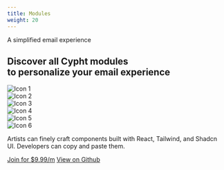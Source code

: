 ```yaml
---
title: Modules
weight: 20
---
```

<div class="d-flex flex-column justify-content-center gap-4"> 
    <section class="">
        <div class="module-hero w-100">
            <div class="module-container d-flex flex-column justify-content-center text-center">
                <!-- Title -->
                <div class="mb-5">
                   <div class="mb-3">
                    <span class="chip">A simplified email experience</span>
                   </div> 
                    <h1 class="module-title">
                    Discover all Cypht modules<br>to personalize your email experience
                    </h1>
                </div>
                <!-- Galerie de cartes -->
                <div class="module-cards">
                <div class="module-card"><img src="/img/icon1.png" alt="Icon 1" /></div>
                <div class="module-card"><img src="/img/icon2.png" alt="Icon 2" /></div>
                <div class="module-card"><img src="/img/icon3.png" alt="Icon 3" /></div>
                <div class="module-card"><img src="/img/icon4.png" alt="Icon 4" /></div>
                <div class="module-card"><img src="/img/icon5.png" alt="Icon 5" /></div>
                <div class="module-card"><img src="/img/icon6.png" alt="Icon 6" /></div>
                </div>
                <!-- Texte descriptif -->
                <p class="module-subtitle">
                Artists can finely craft components built with React, Tailwind, and Shadcn UI.
                Developers can copy and paste them.
                </p>
                <!-- Boutons -->
                <div class="module-buttons">
                <a href="#join" class="btn btn-dark">Join for $9.99/m</a>
                <a href="https://github.com" target="_blank" class="btn btn-light">View on Github</a>
            </div>
        </div>
        </div>
    </section>
</div>